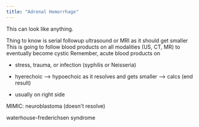 ```yaml
---
title: "Adrenal Hemorrhage"
---
```

This can look like anything.

Thing to know is serial followup ultrasound or MRI as it should get smaller
This is going to follow blood products on all modalities (US, CT, MR) to eventually become cystic
Remember, acute blood products on

- stress, trauma, or infection (syphilis or Neisseria)

- hyerechoic --&gt; hypoechoic as it resolves and gets smaller --&gt; calcs (end result)

- usually on right side

MIMIC: neuroblastoma (doesn't resolve)

waterhouse-frederichsen syndrome

